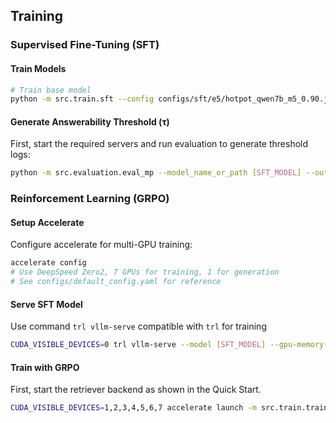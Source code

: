 ## Training

### Supervised Fine-Tuning (SFT)

#### Train Models

```bash
# Train base model
python -m src.train.sft --config configs/sft/e5/hotpot_qwen7b_m5_0.90.json
```

#### Generate Answerability Threshold (τ)

First, start the required servers and run evaluation to generate threshold logs:

```bash
python -m src.evaluation.eval_mp --model_name_or_path [SFT_MODEL] --output_path [OUT_DIR] --answer_model [BASE_MODEL] --port 7501 7502 --search_port 8000 --dataset_name [DATASET_NAME] --input_file [TRAIN_FILE_PATH] --no_finish True
```

### Reinforcement Learning (GRPO)

#### Setup Accelerate

Configure accelerate for multi-GPU training:

```bash
accelerate config
# Use DeepSpeed Zero2, 7 GPUs for training, 1 for generation
# See configs/default_config.yaml for reference
```

#### Serve SFT Model
Use command `trl vllm-serve` compatible with `trl` for training
```bash
CUDA_VISIBLE_DEVICES=0 trl vllm-serve --model [SFT_MODEL] --gpu-memory-utilization 0.70 --tensor-parallel-size 1 --port 8000
```

#### Train with GRPO
First, start the retriever backend as shown in the Quick Start.

```bash
CUDA_VISIBLE_DEVICES=1,2,3,4,5,6,7 accelerate launch -m src.train.train_grpo --config configs/grpo/e5/hotpot_qwen7b_m5_0.90.json
```
